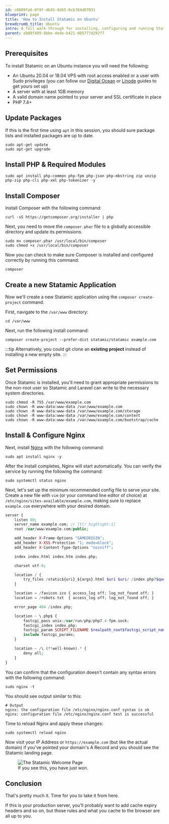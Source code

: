 ```yaml
---
id: c0009fa6-0f8f-4b45-8d65-0cb784d07031
blueprint: page
title: 'How to Install Statamic on Ubuntu'
breadcrumb_title: Ubuntu
intro: A full walk-through for installing, configuring and running Statamic on an Ubuntu server, perfect for production use.
parent: ab08f409-8bbe-4ede-b421-d05777d292f7
---
```

## Prerequisites

To install Statamic on an Ubuntu instance you will need the following:

- An Ubuntu 20.04 or 18.04 VPS with root access enabled or a user with Sudo privileges (you can follow our [Digital Ocean](/installing/digital-ocean) or [Linode](/installing/linode) guides to get yours set up)
- A server with at least 1GB memory
- A valid domain name pointed to your server and SSL certificate in place
- PHP 7.4+


## Update Packages

If this is the first time using `apt` in this session, you should sure package lists and installed packages are up to date.

``` shell
sudo apt-get update
sudo apt-get upgrade
```

## Install PHP & Required Modules

``` shell
sudo apt install php-common php-fpm php-json php-mbstring zip unzip php-zip php-cli php-xml php-tokenizer -y
```

## Install Composer

Install Composer with the following command:

``` curl
curl -sS https://getcomposer.org/installer | php
```

Next, you need to move the `composer.phar` file to a globally accessible directory and update its permissions.

``` shell
sudo mv composer.phar /usr/local/bin/composer
sudo chmod +x /usr/local/bin/composer
```

Now you can check to make sure Composer is installed and configured correctly by running this command:

``` shell
composer
```


## Create a new Statamic Application

Now we'll create a new Statamic application using the `composer create-project` command.

First, navigate to the `/var/www` directory:

``` shell
cd /var/www
```

Next, run the following install command:

``` shell
composer create-project --prefer-dist statamic/statamic example.com
```

:::tip
Alternatively, you could git clone an **existing project** instead of installing a new empty site.
:::

## Set Permissions

Once Statamic is installed, you'll need to grant appropriate permissions to the non-root user so Statamic and Laravel can write to the necessary system directories.

``` shell
sudo chmod -R 755 /var/www/example.com
sudo chown -R www-data:www-data /var/www/example.com
sudo chown -R www-data:www-data /var/www/example.com/storage
sudo chown -R www-data:www-data /var/www/example.com/content
sudo chown -R www-data:www-data /var/www/example.com/bootstrap/cache
```


## Install & Configure Nginx

Next, install [Nginx](https://nginx.com) with the following command:

``` shell
sudo apt install nginx -y
```

After the install completes, Nginx will start automatically. You can verify the service by running the following the command:

``` shell
sudo systemctl status nginx
```

Next, let's set up the minimum recommended config file to serve your site. Create a new file with `vim` (or your command line editor of choice) at `/etc/nginx/sites-available/example.com`, making sure to replace `example.com` everywhere with your desired domain.


```php
server {
    listen 80;
    server_name example.com; // [tl! highlight:1]
    root /var/www/example.com/public;

    add_header X-Frame-Options "SAMEORIGIN";
    add_header X-XSS-Protection "1; mode=block";
    add_header X-Content-Type-Options "nosniff";

    index index.html index.htm index.php;

    charset utf-8;

    location / {
        try_files /static${uri}_${args}.html $uri $uri/ /index.php?$query_string;
    }

    location = /favicon.ico { access_log off; log_not_found off; }
    location = /robots.txt  { access_log off; log_not_found off; }

    error_page 404 /index.php;

    location ~ \.php$ {
        fastcgi_pass unix:/var/run/php/php7.4-fpm.sock;
        fastcgi_index index.php;
        fastcgi_param SCRIPT_FILENAME $realpath_root$fastcgi_script_name;
        include fastcgi_params;
    }

    location ~ /\.(?!well-known).* {
        deny all;
    }
}
```

You can confirm that the configuration doesn’t contain any syntax errors with the following command:

``` shell
sudo nginx -t
```

You should see output similar to this:

``` shell
# Output
nginx: the configuration file /etc/nginx/nginx.conf syntax is ok
nginx: configuration file /etc/nginx/nginx.conf test is successful
```

Time to reload Nginx and apply these changes:

``` shell
sudo systemctl reload nginx
```

Now visit your IP Address or `https://example.com` (but like the actual domain) if you've pointed your domain's A Record and you should see the Statamic landing page.

<figure>
    <img src="/img/quick-start/installed-3.3.png" alt="The Statamic Welcome Page">
    <figcaption>If you see this, you have just won.</figcaption>
</figure>

## Conclusion

That's pretty much it. Time for you to take it from here.

If this is your production server, you'll probably want to add cache expiry headers and so on, but those rules and what you cache to the browser are all up to you.

